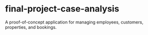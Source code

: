 # final-project-case-analysis
A proof-of-concept application for managing employees, customers, properties, and bookings.
